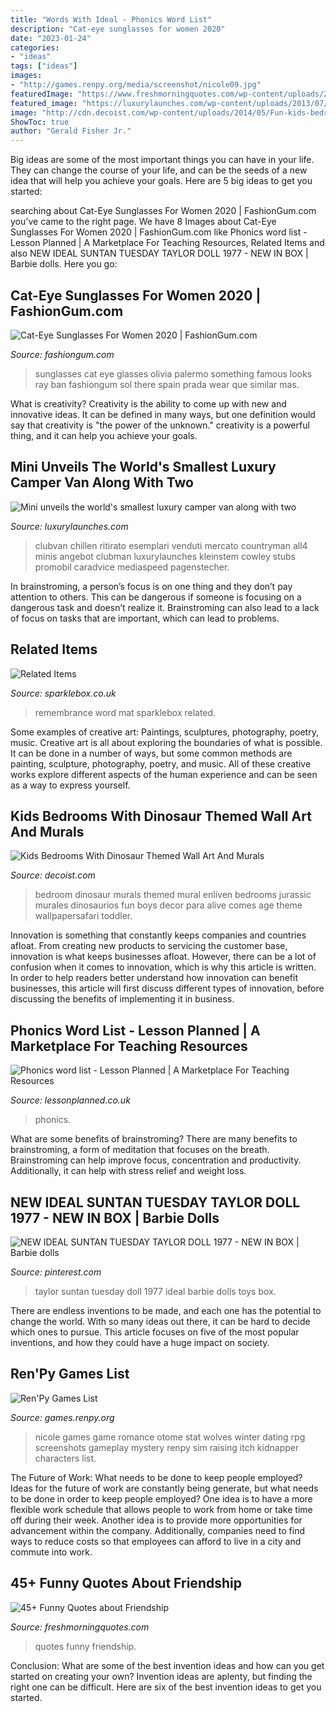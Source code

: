 ```yaml
---
title: "Words With Ideal - Phonics Word List"
description: "Cat-eye sunglasses for women 2020"
date: "2023-01-24"
categories:
- "ideas"
tags: ["ideas"]
images:
- "http://games.renpy.org/media/screenshot/nicole09.jpg"
featuredImage: "https://www.freshmorningquotes.com/wp-content/uploads/2015/09/Funny-Quotes-about-Friendship-1.jpg"
featured_image: "https://luxurylaunches.com/wp-content/uploads/2013/07/mini-camper-11.jpg"
image: "http://cdn.decoist.com/wp-content/uploads/2014/05/Fun-kids-bedroom-comes-alive-with-the-Jurassic-Age-mural.jpg"
ShowToc: true
author: "Gerald Fisher Jr."
---
```



Big ideas are some of the most important things you can have in your life. They can change the course of your life, and can be the seeds of a new idea that will help you achieve your goals. Here are 5 big ideas to get you started: 

	

		
searching about Cat-Eye Sunglasses For Women 2020 | FashionGum.com you've came to the right page. We have 8 Images about Cat-Eye Sunglasses For Women 2020 | FashionGum.com like Phonics word list - Lesson Planned | A Marketplace For Teaching Resources, Related Items and also NEW IDEAL SUNTAN TUESDAY TAYLOR DOLL 1977 - NEW IN BOX | Barbie dolls. Here you go:
		
    
## Cat-Eye Sunglasses For Women 2020 | FashionGum.com

<img loading=lazy src="http://fashiongum.com/wp-content/uploads/2015/05/Cat-Eye-Sunglasses-For-Women-5.jpg" onerror="this.onerror=null;this.src='https://tse4.mm.bing.net/th?id=OIP.muZbBe-AP7XWVObAWmCcowHaLH&amp;pid=15.1';" alt="Cat-Eye Sunglasses For Women 2020 | FashionGum.com">

_Source: fashiongum.com_

>sunglasses cat eye glasses olivia palermo something famous looks ray ban fashiongum sol there spain prada wear que similar mas. 

	

What is creativity?
Creativity is the ability to come up with new and innovative ideas. It can be defined in many ways, but one definition would say that creativity is "the power of the unknown." creativity is a powerful thing, and it can help you achieve your goals.

    
## Mini Unveils The World&#039;s Smallest Luxury Camper Van Along With Two

<img loading=lazy src="https://luxurylaunches.com/wp-content/uploads/2013/07/mini-camper-11.jpg" onerror="this.onerror=null;this.src='https://tse4.mm.bing.net/th?id=OIP.ZpqIBY6QOlJ0z_MXmRy2EwHaE7&amp;pid=15.1';" alt="Mini unveils the world&#039;s smallest luxury camper van along with two">

_Source: luxurylaunches.com_

>clubvan chillen ritirato esemplari venduti mercato countryman all4 minis angebot clubman luxurylaunches kleinstem cowley stubs promobil caradvice mediaspeed pagenstecher. 

	

In brainstroming, a person’s focus is on one thing and they don’t pay attention to others. This can be dangerous if someone is focusing on a dangerous task and doesn’t realize it. Brainstroming can also lead to a lack of focus on tasks that are important, which can lead to problems.

    
## Related Items

<img loading=lazy src="https://www.sparklebox.co.uk/wp-content/uploads/1-6859.jpg" onerror="this.onerror=null;this.src='https://tse2.mm.bing.net/th?id=OIP.3nNODtjQC8xhT6gj021GfQHaFO&amp;pid=15.1';" alt="Related Items">

_Source: sparklebox.co.uk_

>remembrance word mat sparklebox related. 

	

Some examples of creative art: Paintings, sculptures, photography, poetry, music.
Creative art is all about exploring the boundaries of what is possible. It can be done in a number of ways, but some common methods are painting, sculpture, photography, poetry, and music. All of these creative works explore different aspects of the human experience and can be seen as a way to express yourself.

    
## Kids Bedrooms With Dinosaur Themed Wall Art And Murals

<img loading=lazy src="http://cdn.decoist.com/wp-content/uploads/2014/05/Fun-kids-bedroom-comes-alive-with-the-Jurassic-Age-mural.jpg" onerror="this.onerror=null;this.src='https://tse4.mm.bing.net/th?id=OIP.tZCunazS1xDqeNfY2_3JAAHaE2&amp;pid=15.1';" alt="Kids Bedrooms With Dinosaur Themed Wall Art And Murals">

_Source: decoist.com_

>bedroom dinosaur murals themed mural enliven bedrooms jurassic murales dinosaurios fun boys decor para alive comes age theme wallpapersafari toddler. 

	

Innovation is something that constantly keeps companies and countries afloat. From creating new products to servicing the customer base, innovation is what keeps businesses afloat. However, there can be a lot of confusion when it comes to innovation, which is why this article is written. In order to help readers better understand how innovation can benefit businesses, this article will first discuss different types of innovation, before discussing the benefits of implementing it in business.

    
## Phonics Word List - Lesson Planned | A Marketplace For Teaching Resources

<img loading=lazy src="https://lessonplanned.co.uk/wp-content/uploads/2020/05/sh-words-list.jpg" onerror="this.onerror=null;this.src='https://tse3.mm.bing.net/th?id=OIP.bOkYMdyuqFe_QwlplkvkOwHaKs&amp;pid=15.1';" alt="Phonics word list - Lesson Planned | A Marketplace For Teaching Resources">

_Source: lessonplanned.co.uk_

>phonics. 

	

What are some benefits of brainstroming?
There are many benefits to brainstroming, a form of meditation that focuses on the breath. Brainstroming can help improve focus, concentration and productivity. Additionally, it can help with stress relief and weight loss.

    
## NEW IDEAL SUNTAN TUESDAY TAYLOR DOLL 1977 - NEW IN BOX | Barbie Dolls

<img loading=lazy src="https://i.pinimg.com/736x/71/21/0c/71210c9d66d6a370f4666543698aa21a--taylors-retro-toys.jpg" onerror="this.onerror=null;this.src='https://tse3.mm.bing.net/th?id=OIP.UfEl9YO3pniWKveBVych_AHaM0&amp;pid=15.1';" alt="NEW IDEAL SUNTAN TUESDAY TAYLOR DOLL 1977 - NEW IN BOX | Barbie dolls">

_Source: pinterest.com_

>taylor suntan tuesday doll 1977 ideal barbie dolls toys box. 

	

There are endless inventions to be made, and each one has the potential to change the world. With so many ideas out there, it can be hard to decide which ones to pursue. This article focuses on five of the most popular inventions, and how they could have a huge impact on society.

    
## Ren&#039;Py Games List

<img loading=lazy src="http://games.renpy.org/media/screenshot/nicole09.jpg" onerror="this.onerror=null;this.src='https://tse1.mm.bing.net/th?id=OIP.WlKaK224utgeWvloFL0-eAHaEK&amp;pid=15.1';" alt="Ren&#039;Py Games List">

_Source: games.renpy.org_

>nicole games game romance otome stat wolves winter dating rpg screenshots gameplay mystery renpy sim raising itch kidnapper characters list. 

	

The Future of Work: What needs to be done to keep people employed?
Ideas for the future of work are constantly being generate, but what needs to be done in order to keep people employed? One idea is to have a more flexible work schedule that allows people to work from home or take time off during their week. Another idea is to provide more opportunities for advancement within the company. Additionally, companies need to find ways to reduce costs so that employees can afford to live in a city and commute into work.

    
## 45+ Funny Quotes About Friendship

<img loading=lazy src="https://www.freshmorningquotes.com/wp-content/uploads/2015/09/Funny-Quotes-about-Friendship-1.jpg" onerror="this.onerror=null;this.src='https://tse3.mm.bing.net/th?id=OIP.QziazZhB3EBd0aBJpTVPuAHaKz&amp;pid=15.1';" alt="45+ Funny Quotes about Friendship">

_Source: freshmorningquotes.com_

>quotes funny friendship. 

	

Conclusion: What are some of the best invention ideas and how can you get started on creating your own?
Invention ideas are aplenty, but finding the right one can be difficult. Here are six of the best invention ideas to get you started.

